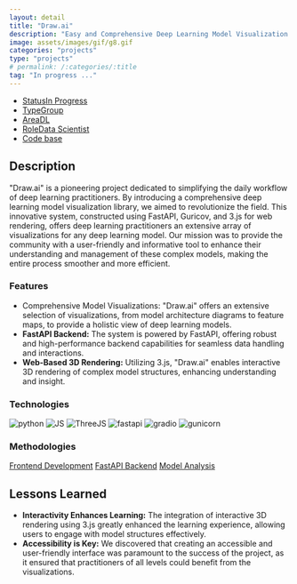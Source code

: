 ```yaml
---
layout: detail
title: "Draw.ai"
description: "Easy and Comprehensive Deep Learning Model Visualization Library"
image: assets/images/gif/g8.gif
categories: "projects"
type: "projects"
# permalink: /:categories/:title
tag: "In progress ..."
---
```


<div id="main">
	<section id='second'>
		<div class="inner no-padding">
			<div class="tag-container">
                    <ul class="actions">
                        <li><a href="#" class="button special small disable">Status</a><a href="#" class="button small disable">In Progress</a></li>
                        <li><a href="#" class="button special small disable">Type</a><a href="#" class="button small disable">Group</a></li>
                        <li><a href="#" class="button special small disable">Area</a><a href="#" class="button small disable">DL</a></li>
						<li><a href="#" class="button special small disable">Role</a><a href="#" class="button small disable">Data Scientist</a></li>
						<li><a href="#" class="button special small disable"><i class="fab fa-github"></i></a><a href="#link" class="button small">Code base</a></li>
                    </ul>
            </div>
			<div>
				<h2>Description</h2>
				<p>"Draw.ai" is a pioneering project dedicated to simplifying the daily workflow of deep learning practitioners. By introducing a comprehensive deep learning model visualization library, we aimed to revolutionize the field. This innovative system, constructed using FastAPI, Guricov, and 3.js for web rendering, offers deep learning practitioners an extensive array of visualizations for any deep learning model. Our mission was to provide the community with a user-friendly and informative tool to enhance their understanding and management of these complex models, making the entire process smoother and more efficient.</p>
					<h3>Features</h3>
					<ul class='fa-ul'>
						<li><i class="fa-li fa fa-check-square"></i>Comprehensive Model Visualizations:</b> "Draw.ai" offers an extensive selection of visualizations, from model architecture diagrams to feature maps, to provide a holistic view of deep learning models.</li>
						<li><i class="fa-li fa fa-check-square"></i><b>FastAPI Backend:</b> The system is powered by FastAPI, offering robust and high-performance backend capabilities for seamless data handling and interactions.</li>
						<li><i class="fa-li fa fa-check-square"></i><b>Web-Based 3D Rendering:</b> Utilizing 3.js, "Draw.ai" enables interactive 3D rendering of complex model structures, enhancing understanding and insight.</li>
					</ul>
			</div>
			<div class="row">
				<div class="6u 12u$(small)">
					<h3>Technologies</h3>
					<div class='logos-container'>
						<img src="{% link assets/images/logos/python.png %}" alt="python" class="logos">
						<img src="{% link assets/images/logos/JS.png %}" alt="JS" class="logos">
						<img src="{% link assets/images/logos/threejs.png %}" alt="ThreeJS" class="logos">
						<img src="{% link assets/images/logos/fastapi.png %}" alt="fastapi" class="logos">
						<img src="{% link assets/images/logos/gradio.png %}" alt="gradio" class="logos">
						<img src="{% link assets/images/logos/gunicorn.png %}" alt="gunicorn" class="logos">
					</div>
				</div>
				<div class="6u$ 12u$(small) ">
					<h3>Methodologies</h3>
					<p>
					  <a href="#" class="button small disable">Frontend Development</a>
					  <a href="#" class="button small disable">FastAPI Backend</a>
					  <a href="#" class="button small disable">Model Analysis</a></p>
				</div>
			</div>
		</div>
	</section>
	<section id='third'>
		<div class="inner no-padding">
			<!-- <div>
				<h2>Project Visualization</h2>
				<div id="slider">  
					<div class="slides">  
					<img src="https://hhsbanner.com/wp-content/uploads/2019/03/victoria_falls-900x300.jpg" width="100%" />
					</div>
					<div class="slides">  
					<img src="https://blog.cognifit.com/wp-content/uploads/2019/11/hiking-900x300.jpg" width="100%" />
					</div>
					<div class="slides">  
					<img src="https://travelfree.info/wp-content/uploads/2018/02/croatia-waterfall-in-deep-forest-of-Cr-12755165-900x300.jpg" width="100%" />
					</div> 
					<div class="slides">  
					<img src="https://www.piemonturismo.it/site/wp-content/uploads/2014/07/13-laghi-grande.jpg" width="100%" />
					</div> 
					<div class="slides">  
					<img src="https://improvephotography.com/wp-content/uploads/2017/09/Julian-Baird-20170914-3-900px.jpg" width="100%" />
					</div>  
				</div>
				<script src="{{ site.baseurl }}/assets/js/image_slider.js"></script>
			</div> -->
			<div>
				<h2>Lessons Learned</h2>
				<ul class='fa-ul'>
					<li><i class="fa-li fa fa-check-square"></i><b>Interactivity Enhances Learning:</b> The integration of interactive 3D rendering using 3.js greatly enhanced the learning experience, allowing users to engage with model structures effectively.</li>
					<li><i class="fa-li fa fa-check-square"></i><b>Accessibility is Key:</b> We discovered that creating an accessible and user-friendly interface was paramount to the success of the project, as it ensured that practitioners of all levels could benefit from the visualizations.</li>
				</ul>
			</div>
		</div>
	</section>
</div>



	

